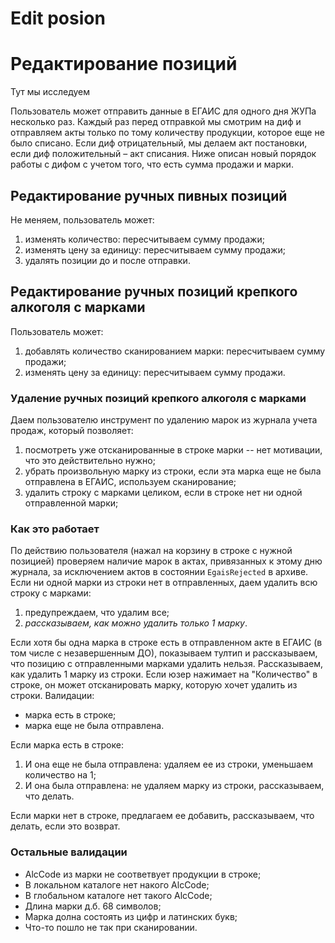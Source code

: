 # Edit posion

# Редактирование позиций

Тут мы исследуем

Пользователь может отправить данные в ЕГАИС для одного дня ЖУПа несколько раз. 
Каждый раз перед отправкой мы смотрим на диф и отправляем акты только по тому количеству продукции, 
которое еще не было списано. Если диф отрицательный, мы делаем акт постановки, если диф положительный – акт списания. 
Ниже описан новый порядок работы с дифом с учетом того, что есть сумма продажи и марки.

## Редактирование ручных пивных позиций
Не меняем, пользователь может:
1. изменять количество: пересчитываем сумму продажи;
2. изменять цену за единицу: пересчитываем сумму продажи;
3. удалять позиции до и после отправки.

## Редактирование ручных позиций крепкого алкоголя с марками
Пользователь может:
1. добавлять количество сканированием марки: пересчитываем сумму продажи;
2. изменять цену за единицу: пересчитываем сумму продажи.

### Удаление ручных позиций крепкого алкоголя с марками
Даем пользователю инструмент по удалению марок из журнала учета продаж, который позволяет:
1. посмотреть уже отсканированные в строке марки -- нет мотивации, что это действительно нужно;
2. убрать произвольную марку из строки, если эта марка еще не была отправлена в ЕГАИС, используем сканирование;
3. удалить строку с марками целиком, если в строке нет ни одной отправленной марки;

### Как это работает
По действию пользователя (нажал на корзину в строке с нужной позицией) проверяем наличие марок в актах, привязанных к этому дню журнала,  за исключением актов в состоянии ```EgaisRejected``` в архиве.
Если ни одной марки из строки нет в отправленных, даем удалить всю строку с марками:
1. предупреждаем, что удалим все;
2. *рассказываем, как можно удалить только 1 марку*.

Если хотя бы одна марка в строке есть в отправленном акте в ЕГАИС (в том числе с незавершенным ДО),
показываем тултип и рассказываем, что позицию с отправленными марками удалить нельзя. Рассказываем, как удалить 1 марку из строки.
Если юзер нажимает на "Количество" в строке, он может отсканировать марку, которую хочет удалить из строки.
Валидации:

- марка есть в строке;
- марка еще не была отправлена.

Если марка есть в строке:
1. И она еще не была отправлена: удаляем ее из строки, уменьшаем количество на 1;
2. И она была отправлена: не удаляем марку из строки, рассказываем, что делать.

Если марки нет в строке, предлагаем ее добавить, рассказываем, что делать, если это возврат.

### Остальные валидации
* AlcCode из марки не соответвует продукции в строке;
* В локальном каталоге нет накого AlcCode;
* В глобальном каталоге нет такого AlcCode;
* Длина марки д.б. 68 символов;
* Марка долна состоять из цифр и латинских букв;
* Что-то пошло не так при сканировании. 
